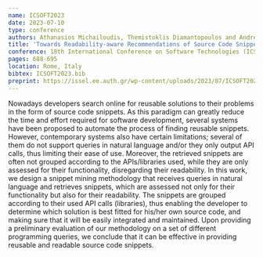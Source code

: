 ```yaml
---
name: ICSOFT2023
date: 2023-07-10
type: conference
authors: Athanasios Michailoudis, Themistoklis Diamantopoulos and Andreas Symeonidis
title: 'Towards Readability-aware Recommendations of Source Code Snippets'
conference: 18th International Conference on Software Technologies (ICSOFT)
pages: 688-695
location: Rome, Italy
bibtex: ICSOFT2023.bib
preprint: https://issel.ee.auth.gr/wp-content/uploads/2023/07/ICSOFT2023Snippets.pdf
---
```


Nowadays developers search online for reusable solutions to their problems in
the form of source code snippets. As this paradigm can greatly reduce the time
and effort required for software development, several systems have been proposed
to automate the process of finding reusable snippets. However, contemporary
systems also have certain limitations; several of them do not support queries in
natural language and/or they only output API calls, thus limiting their ease of
use. Moreover, the retrieved snippets are often not grouped according to the
APIs/libraries used, while they are only assessed for their functionality,
disregarding their readability. In this work, we design a snippet mining
methodology that receives queries in natural language and retrieves snippets,
which are assessed not only for their functionality but also for their readability.
The snippets are grouped according to their used API calls (libraries), thus
enabling the developer to determine which solution is best fitted for his/her
own source code, and making sure that it will be easily integrated and maintained.
Upon providing a preliminary evaluation of our methodology on a set of different
programming queries, we conclude that it can be effective in providing reusable
and readable source code snippets.
